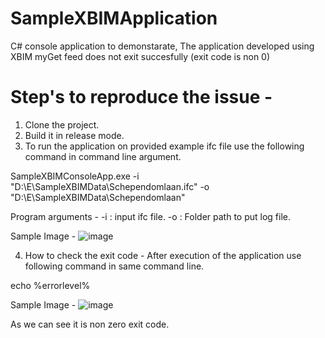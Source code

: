 # SampleXBIMApplication
C# console application to demonstarate, The application developed using XBIM myGet feed does not exit succesfully (exit code is non 0)


# Step's to reproduce the issue - 
1) Clone the project.
2) Build it in release mode.
3) To run the application on provided example ifc file use the following command in command line argument.

SampleXBIMConsoleApp.exe -i "D:\E\SampleXBIMData\Schependomlaan.ifc" -o "D:\E\SampleXBIMData\Schependomlaan"

Program arguments - 
-i : input ifc file.
-o : Folder path to put log file.

Sample Image - 
![image](https://github.com/mukundthakare/SampleXBIMApplication/assets/38717053/a505bec8-5bed-4d1c-ae2e-086c12b713e2)

4) How to check the exit code - 
After execution of the application use following command in same command line.

echo %errorlevel%

Sample Image - 
![image](https://github.com/mukundthakare/SampleXBIMApplication/assets/38717053/ba9e6f94-ee2d-4ffc-8843-250b55605e62)

As we can see it is non zero exit code.
